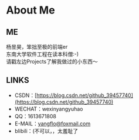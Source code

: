 # About Me
## ME
杨昱昊，笨拙至极的前端er  
东南大学软件工程在读本科僧:-)   
请戳左边Projects了解我做过的小东西～
## LINKS
- CSDN：[https://blog.csdn.net/github_39457740](https://blog.csdn.net/github_39457740)
- WECHAT：wexinyangyuhao
- QQ：1613671808
- E-MAIL：[yangflo@foxmail.com](yangflo@foxmail.com)
- blibili：(不可以，，太羞耻了


